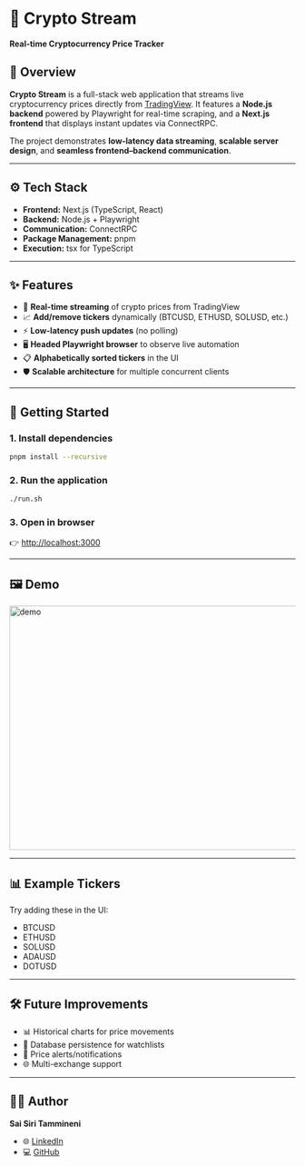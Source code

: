 # 🚀 Crypto Stream  
**Real-time Cryptocurrency Price Tracker**  

## 📖 Overview  
**Crypto Stream** is a full-stack web application that streams live cryptocurrency prices directly from [TradingView](https://tradingview.com). It features a **Node.js backend** powered by Playwright for real-time scraping, and a **Next.js frontend** that displays instant updates via ConnectRPC.  

The project demonstrates **low-latency data streaming**, **scalable server design**, and **seamless frontend–backend communication**.  

---

## ⚙️ Tech Stack  
- **Frontend:** Next.js (TypeScript, React)  
- **Backend:** Node.js + Playwright  
- **Communication:** ConnectRPC  
- **Package Management:** pnpm  
- **Execution:** tsx for TypeScript  

---

## ✨ Features  
- 🔴 **Real-time streaming** of crypto prices from TradingView  
- 📈 **Add/remove tickers** dynamically (BTCUSD, ETHUSD, SOLUSD, etc.)  
- ⚡ **Low-latency push updates** (no polling)  
- 🖥️ **Headed Playwright browser** to observe live automation  
- 📋 **Alphabetically sorted tickers** in the UI  
- 🛡️ **Scalable architecture** for multiple concurrent clients  

---

## 🚀 Getting Started  

### 1. Install dependencies  
```bash
pnpm install --recursive
```

### 2. Run the application  
```bash
./run.sh
```

### 3. Open in browser  
👉 [http://localhost:3000](http://localhost:3000)  

---

## 🖼️ Demo  
<img width="959" height="430" alt="demo" src="https://github.com/user-attachments/assets/1dcf1f07-a649-4b90-a820-4320f28486e8" />  

---

## 📊 Example Tickers  
Try adding these in the UI:  
- BTCUSD  
- ETHUSD  
- SOLUSD  
- ADAUSD  
- DOTUSD  

---

## 🛠️ Future Improvements  
- 📊 Historical charts for price movements  
- 💾 Database persistence for watchlists  
- 🔔 Price alerts/notifications  
- 🌐 Multi-exchange support  

---

## 👨‍💻 Author  
**Sai Siri Tammineni**  
- 🌐 [LinkedIn](https://www.linkedin.com/in/sai-siri-tammineni)  
- 💻 [GitHub](https://github.com/yourusername)  
